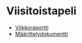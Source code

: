 # Viisitoistapeli

- [Viikkoraportti](https://github.com/thomsva/viisitoistapeli/blob/master/dokumentaatio/viikkoraportti.md)
- [Määrittelydokumentti](https://github.com/thomsva/viisitoistapeli/blob/master/dokumentaatio/m%C3%A4%C3%A4rittelydokumentti.md)